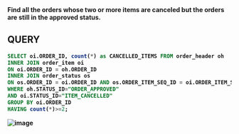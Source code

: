 <b>
Find all the orders whose two or more items are canceled but the orders are still in the approved status.
<b/>

## QUERY
```sql
SELECT oi.ORDER_ID, count(*) as CANCELLED_ITEMS FROM order_header oh
INNER JOIN order_item oi
ON oi.ORDER_ID = oh.ORDER_ID
INNER JOIN order_status os
ON os.ORDER_ID = oi.ORDER_ID AND os.ORDER_ITEM_SEQ_ID = oi.ORDER_ITEM_SEQ_ID
WHERE oh.STATUS_ID="ORDER_APPROVED"
AND oi.STATUS_ID="ITEM_CANCELLED"
GROUP BY oi.ORDER_ID
HAVING count(*)>=2;
```

![image](https://github.com/coder-1304/SQL-Query-Assignment-2-Hotwax/assets/121802518/b9a723b9-aed5-4c6b-82b6-f16cdcf64fd3)

